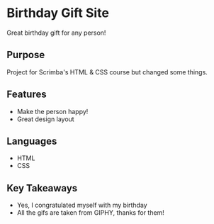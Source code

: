 # Birthday Gift Site
Great birthday gift for any person!

## Purpose
Project for Scrimba's HTML & CSS course but changed some things.

## Features
- Make the person happy!
- Great design layout

## Languages
- HTML
- CSS

## Key Takeaways
- Yes, I congratulated myself with my birthday
- All the gifs are taken from GIPHY, thanks for them!
